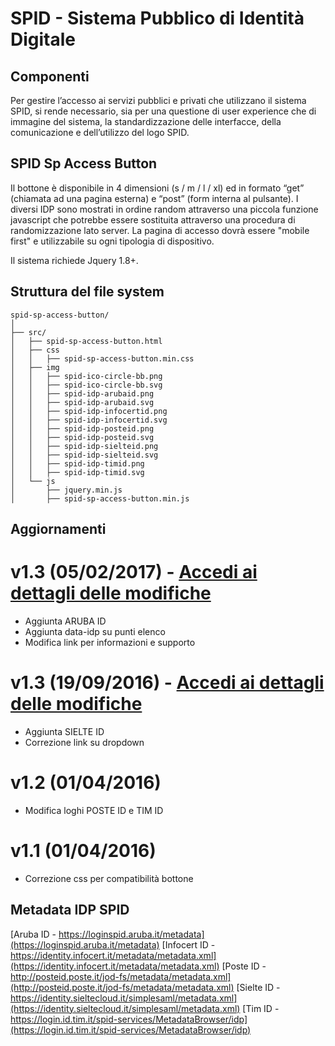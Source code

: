 # SPID - Sistema Pubblico di Identità Digitale

## Componenti
Per gestire l’accesso ai servizi pubblici e privati che utilizzano il sistema SPID, si rende necessario, sia per una questione di user experience che di immagine del sistema, la standardizzazione delle interfacce, della comunicazione e dell’utilizzo del logo SPID.


## SPID Sp Access Button
Il bottone è disponibile in 4 dimensioni (s / m / l / xl) ed in formato “get” (chiamata ad una pagina esterna) e “post” (form interna al pulsante). I diversi IDP sono mostrati in ordine random attraverso una piccola funzione javascript che potrebbe essere sostituita attraverso una procedura di randomizzazione lato server. 
La pagina di accesso dovrà essere "mobile first" e utilizzabile su ogni tipologia di dispositivo.

Il sistema richiede Jquery 1.8+.


## Struttura del file system
```
spid-sp-access-button/
│
├── src/
│   ├── spid-sp-access-button.html
│   ├── css
│   │   ├── spid-sp-access-button.min.css
│   ├── img
│   │   ├── spid-ico-circle-bb.png
│   │   ├── spid-ico-circle-bb.svg
│   │   ├── spid-idp-arubaid.png
│   │   ├── spid-idp-arubaid.svg
│   │   ├── spid-idp-infocertid.png
│   │   ├── spid-idp-infocertid.svg
│   │   ├── spid-idp-posteid.png
│   │   ├── spid-idp-posteid.svg
│   │   ├── spid-idp-sielteid.png
│   │   ├── spid-idp-sielteid.svg
│   │   ├── spid-idp-timid.png
│   │   ├── spid-idp-timid.svg
│   └── js
│       ├── jquery.min.js
│       ├── spid-sp-access-button.min.js
```

## Aggiornamenti

# v1.3 (05/02/2017) - [Accedi ai dettagli delle modifiche](DETAILS-REL1.3.md)
- Aggiunta ARUBA ID
- Aggiunta data-idp su punti elenco
- Modifica link per informazioni e supporto

# v1.3 (19/09/2016) - [Accedi ai dettagli delle modifiche](DETAILS-REL1.2.md)
- Aggiunta SIELTE ID
- Correzione link su dropdown

# v1.2 (01/04/2016)
- Modifica loghi POSTE ID e TIM ID

# v1.1 (01/04/2016)
- Correzione css per compatibilità bottone


## Metadata IDP SPID

[Aruba ID - https://loginspid.aruba.it/metadata](https://loginspid.aruba.it/metadata)
[Infocert ID - https://identity.infocert.it/metadata/metadata.xml](https://identity.infocert.it/metadata/metadata.xml)
[Poste ID - http://posteid.poste.it/jod-fs/metadata/metadata.xml](http://posteid.poste.it/jod-fs/metadata/metadata.xml)
[Sielte ID - https://identity.sieltecloud.it/simplesaml/metadata.xml](https://identity.sieltecloud.it/simplesaml/metadata.xml)
[Tim ID - https://login.id.tim.it/spid-services/MetadataBrowser/idp](https://login.id.tim.it/spid-services/MetadataBrowser/idp)
